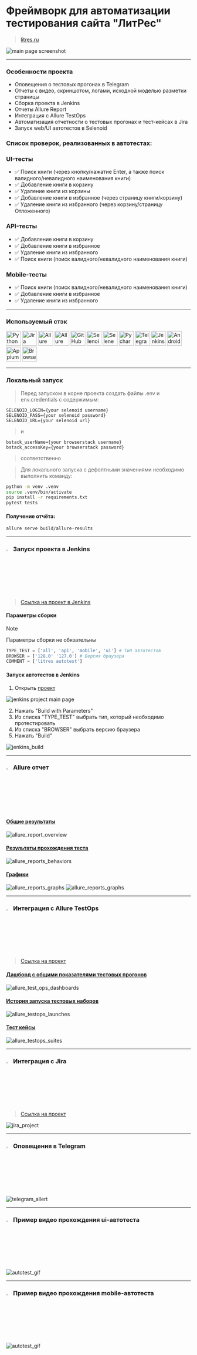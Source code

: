# Фреймворк для автоматизации тестирования сайта "ЛитРес"
> <a target="_blank" href="https://www.litres.ru/">litres.ru</a>

![main page screenshot](/attachments/icons/litres.png)

----

### Особенности проекта

* Оповещения о тестовых прогонах в Telegram
* Отчеты с видео, скриншотом, логами, исходной моделью разметки страницы
* Сборка проекта в Jenkins
* Отчеты Allure Report
* Интеграция с Allure TestOps
* Автоматизация отчетности о тестовых прогонах и тест-кейсах в Jira
* Запуск web/UI автотестов в Selenoid

<h3> Список проверок, реализованных в автотестах:</h3>

### UI-тесты

* ✅ Поиск книги (через кнопку/нажатие Enter, а также поиск валидного/невалидного наименования книги)
* ✅ Добавление книги в корзину
* ✅ Удаление книги из корзины
* ✅ Добавление книги в избранное (через страницу книги/корзину)
* ✅ Удаление книги из избранного (через корзину/страницу Отложенного)

### API-тесты

* ✅ Добавление книги в корзину
* ✅ Добавление книги в избранное
* ✅ Удаление книги из избранного
* ✅ Поиск книги (поиск валидного/невалидного наименования книги)

### Mobile-тесты

* ✅ Поиск книги (поиск валидного/невалидного наименования книги)
* ✅ Добавление книги в избранное
* ✅ Удаление книги из избранного

----

### Используемый стэк

<img title="Python" src="attachments/icons/python-original.svg" height="40" width="40"/> <img title="Jira" src="attachments/icons/jira.png" height="40" width="40"/> <img title="Allure Report" src="attachments/icons/Allure_Report.png" height="40" width="40"/> <img title="Allure TestOps" src="attachments/icons/AllureTestOps.png" height="40" width="40"/> <img title="GitHub" src="attachments/icons/github-original.svg" height="40" width="40"/> <img title="Selenoid" src="attachments/icons/selenoid.png" height="40" width="40"/> <img title="Selene" src="attachments/icons/selene.png" height="40" width="40"/> <img title="Pycharm" src="attachments/icons/pycharm.png" height="40" width="40"/> <img title="Telegram" src="attachments/icons/tg.png" height="40" width="40"/> <img title="Jenkins" src="attachments/icons/jenkins-original.svg" height="40" width="40"/> <img title="Android Studio" src="attachments/icons/android_studio.png" height="40" width="40"/> <img title="Appium" src="attachments/icons/appium.png" height="40" width="40"/> <img title="Browserstack" src="attachments/icons/browserstack.png" height="40" width="40"/> 

----

### Локальный запуск
> Перед запуском в корне проекта создать файлы .env и env.credentials с содержимым:
```
SELENOID_LOGIN={your selenoid username}
SELENOID_PASS={your selenoid password}
SELENOID_URL={your selenoid url}
```
> и 
```
bstack_userName={your browserstack username}
bstack_accessKey={your browserstack password}
```
> соответственно

> Для локального запуска с дефолтными значениями необходимо выполнить команду:

```bash
python -m venv .venv
source .venv/bin/activate
pip install -r requirements.txt
pytest tests
```

#### Получение отчёта:
```bash
allure serve build/allure-results
```

----

### <img width="3%" title="Jenkins" src="attachments/icons/jenkins-original.svg"> Запуск проекта в Jenkins
> <a target="_blank" href="https://jenkins.autotests.cloud/job/litres_autotest/">Ссылка на проект в Jenkins</a>

#### Параметры сборки
> [!NOTE]
> Параметры сборки не обязательны
```python
TYPE_TEST = ['all', 'api', 'mobile', 'ui'] # Тип автотестов
BROWSER = ['128.0' '127.0'] # Версия браузера
COMMENT = ['litres autotest']
```
#### Запуск автотестов в Jenkins
1. Открыть <a target="_blank" href="https://jenkins.autotests.cloud/job/litres_autotest/">проект</a>

![jenkins project main page](attachments/pictures/jenkins_project_main_page.png)

2. Нажать "Build with Parameters"
3. Из списка "TYPE_TEST" выбрать тип, который необходимо протестировать
4. Из списка "BROWSER" выбрать версию браузера
4. Нажать "Build"

![jenkins_build](attachments/pictures/jenkins_build.png)

----

### <img width="3%" title="Allure" src="attachments/icons/Allure_Report.png"> Allure отчет
#### <a target="_blank" href="https://jenkins.autotests.cloud/job/Ivi-mobile-and-UI-Auto-Tests/15/allure/">Общие результаты</a>
![allure_report_overview](attachments/pictures/allure_report_overview.png)

#### <a target="_blank" href="https://jenkins.autotests.cloud/job/Ivi-mobile-and-UI-Auto-Tests/15/allure/#suites">Результаты прохождения теста</a>

![allure_reports_behaviors](attachments/pictures/allure_reports_suites.png)

#### <a target="_blank" href="https://jenkins.autotests.cloud/job/Ivi-mobile-and-UI-Auto-Tests/15/allure/#graph">Графики</a>


![allure_reports_graphs](attachments/pictures/alluere_reports_graphs_1.png)
![allure_reports_graphs](attachments/pictures/alluere_reports_graphs_2.png)

----

### <img width="3%" title="Allure Test Ops" src="attachments/icons/AllureTestOps.png"> Интеграция с Allure TestOps
> <a target="_blank" href="https://allure.autotests.cloud/project/4692/dashboards">Ссылка на проект</a>

#### <a target="_blank" href="https://allure.autotests.cloud/project/4692/dashboards">Дашборд с общими показателями тестовых прогонов</a>

![allure_test_ops_dashboards](attachments/pictures/allure_testops_dashboards.png)

#### <a target="_blank" href="https://allure.autotests.cloud/project/3910/launches">История запуска тестовых наборов</a>

![allure_testops_launches](attachments/pictures/allure_testops_launches.png)

#### <a target="_blank" href="https://allure.autotests.cloud/project/3910/test-cases/28510?treeId=0">Тест кейсы</a>

![allure_testops_suites](attachments/pictures/allure_testops_suites.png)

----

### <img width="3%" title="Jira" src="attachments/icons/jira.png"> Интеграция с Jira
> <a target="_blank" href="https://jira.autotests.cloud/browse/HOMEWORK-1429">Ссылка на проект</a>

![jira_project](attachments/pictures/jira_project.png)

----

### <img width="3%" title="Telegram" src="attachments/icons/tg.png"> Оповещения в Telegram
![telegram_allert](attachments/pictures/telegram_allert.png)


----
### <img width="3%" title="UI" src="attachments/icons/monitor.png"> Пример видео прохождения ui-автотеста
![autotest_gif](attachments/video/ui_test.gif)

----

### <img width="3%" title="Mobile" src="attachments/icons/mobile.png"> Пример видео прохождения mobile-автотеста
![autotest_gif](attachments/video/mobile_test.gif)

